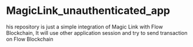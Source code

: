 # MagicLink_unauthenticated_app

his repository is just a simple integration of Magic Link with Flow Blockchain, It will use other application session and try to send transaction on Flow Blockchain
